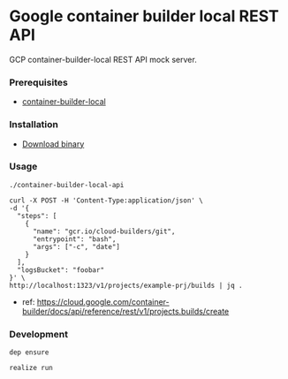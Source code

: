 # Google container builder local REST API

GCP container-builder-local REST API mock server.

### Prerequisites

- [container-builder-local](https://github.com/GoogleCloudPlatform/container-builder-local)

### Installation

- [Download binary](https://github.com/zaru/container-builder-local-api/releases)

### Usage

```
./container-builder-local-api
```

```
curl -X POST -H 'Content-Type:application/json' \
-d '{
  "steps": [
    {
      "name": "gcr.io/cloud-builders/git",
      "entrypoint": "bash",
      "args": ["-c", "date"]
    }
  ],
  "logsBucket": "foobar"
}' \
http://localhost:1323/v1/projects/example-prj/builds | jq .
```

- ref: https://cloud.google.com/container-builder/docs/api/reference/rest/v1/projects.builds/create


### Development

```
dep ensure
```

```
realize run
```
